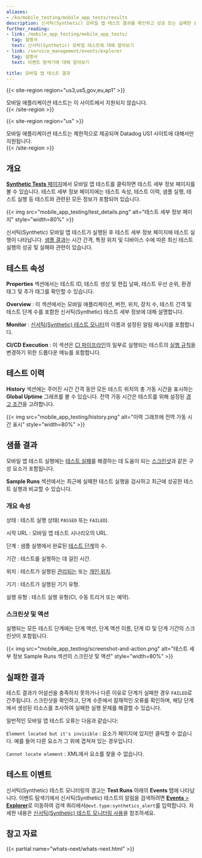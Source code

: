 ```yaml
---
aliases:
- /ko/mobile_testing/mobile_app_tests/results
description: 신서틱(Synthetic) 모바일 앱 테스트 결과를 확인하고 성공 또는 실패한 샘플 실행을 테스트와 비교하세요.
further_reading:
- link: /mobile_app_testing/mobile_app_tests/
  tag: 설명서
  text: 신서틱(Synthetic) 모바일 테스트에 대해 알아보기
- link: /service_management/events/explorer
  tag: 설명서
  text: 이벤트 탐색기에 대해 알아보기

title: 모바일 앱 테스트 결과
---
```


{{< site-region region="us3,us5,gov,eu,ap1" >}}
<div class="alert alert-warning">모바일 애플리케이션 테스트는 이 사이트에서 지원되지 않습니다.</div>
{{< /site-region >}}

{{< site-region region="us" >}}
<div class="alert alert-info">모바일 애플리케이션 테스트는 제한적으로 제공되며 Datadog US1 사이트에 대해서만 지원됩니다.</div>
{{< /site-region >}}

## 개요

[**Synthetic Tests** 페이지][11]에서 모바일 앱 테스트를 클릭하면 테스트 세부 정보 페이지를 볼 수 있습니다. 테스트 세부 정보 페이지에는 테스트 속성, 테스트 이력, 샘플 실행, 테스트 실행 등 테스트와 관련된 모든 정보가 포함되어 있습니다.

{{< img src="mobile_app_testing/test_details.png" alt="테스트 세부 정보 페이지" style="width=80%" >}}

신서틱(Synthetic) 모바일 앱 테스트가 실행된 후 테스트 세부 정보 페이지에 테스트 실행이 나타납니다. [샘플 결과](#sample-results)는 시간 간격, 특정 위치 및 디바이스 수에 따른 최신 테스트 실행의 성공 및 실패와 관련이 있습니다.

## 테스트 속성

**Properties** 섹션에서는 테스트 ID, 테스트 생성 및 편집 날짜, 테스트 우선 순위, 환경 태그 및 추가 태그를 확인할 수 있습니다.

**Overview**
: 이 섹션에서는 모바일 애플리케이션, 버전, 위치, 장치 수, 테스트 간격 및 테스트 단계 수를 포함한 신서틱(Synthetic) 테스트 세부 정보에 대해 설명합니다.

**Monitor**
: [신서틱(Synthetic) 테스트 모니터][1]의 이름과 설정된 알림 메시지를 포함합니다.

**CI/CD Execution**
: 이 섹션은 [CI 파이프라인][3]의 일부로 실행되는 테스트의 [실행 규칙][2]을 변경하기 위한 드롭다운 메뉴를 포함합니다.

## 테스트 이력

**History** 섹션에는 주어진 시간 간격 동안 모든 테스트 위치의 총 가동 시간을 표시하는 **Global Uptime** 그래프를 볼 수 있습니다. 전역 가동 시간은 테스트를 위해 설정된 [경고 조건][4]을 고려합니다.

{{< img src="mobile_app_testing/history.png" alt="이력 그래프에 전역 가동 시간 표시" style="width=80%" >}}

## 샘플 결과

모바일 앱 테스트 실행에는 [테스트 실패](#failed-results)를 해결하는 데 도움이 되는 [스크린샷](#screenshots-and-actions)과 같은 구성 요소가 포함됩니다.

**Sample Runs** 섹션에서는 최근에 실패한 테스트 실행을 검사하고 최근에 성공한 테스트 실행과 비교할 수 있습니다.

### 개요 속성

상태
: 테스트 실행 상태( `PASSED` 또는 `FAILED`).

시작 URL
: 모바일 앱 테스트 시나리오의 URL.

단계
: 샘플 실행에서 완료된 [테스트 단계][10]의 수.

기간
: 테스트를 실행하는 데 걸린 시간.

위치
: 테스트가 실행된 [관리되는][8] 또는 [개인 위치][9].

기기
: 테스트가 실행된 기기 유형.

실행 유형
: 테스트 실행 유형(CI, 수동 트리거 또는 예약).

### 스크린샷 및 액션

실행되는 모든 테스트 단계에는 단계 액션, 단계 액션 이름, 단계 ID 및 단계 기간의 스크린샷이 포함됩니다.

{{< img src="mobile_app_testing/screenshot-and-action.png" alt="테스트 세부 정보 Sample Runs 섹션의 스크린샷 및 액션" style="width=80%" >}}

## 실패한 결과

테스트 결과가 어설션을 충족하지 못하거나 다른 이유로 단계가 실패한 경우 `FAILED`로 간주됩니다. 스크린샷을 확인하고, 단계 수준에서 잠재적인 오류를 확인하며, 해당 단계에서 생성된 리소스를 조사하여 실패한 실행 문제를 해결할 수 있습니다.

일반적인 모바일 앱 테스트 오류는 다음과 같습니다:

`Element located but it's invisible`
: 요소가 페이지에 있지만 클릭할 수 없습니다. 예를 들어 다른 요소가 그 위에 겹쳐져 있는 경우입니다.

`Cannot locate element`
: XML에서 요소를 찾을 수 없습니다.

## 테스트 이벤트

신서틱(Synthetic) 테스트 모니터링의 경고는 **Test Runs** 아래의 **Events** 탭에 나타납니다. 이벤트 탐색기에서 신서틱(Synthetic) 테스트의 알림을 검색하려면 [**Events** > **Explorer**][7]로 이동하여 검색 쿼리에서`@evt.type:synthetics_alert`를 입력합니다. 자세한 내용은 [신서틱(Synthetic) 테스트 모니터링 사용][1]을 참조하세요.

## 참고 자료

{{< partial name="whats-next/whats-next.html" >}}

[1]: /ko/synthetics/guide/synthetic-test-monitors/
[2]: /ko/continuous_testing/cicd_integrations/configuration/?tab=npm#test-files
[3]: /ko/continuous_testing/cicd_integrations
[4]: /ko/mobile_app_testing/mobile_app_tests/#scheduling-and-alert
[5]: /ko/synthetics/guide/uptime-percentage-widget/
[6]: /ko/help
[7]: https://app.datadoghq.com/event/explorer
[8]: /ko/getting_started/synthetics/browser_test#select-locations
[9]: /ko/synthetics/private_locations
[10]: /ko/mobile_app_testing/mobile_app_tests/steps
[11]: https://app.datadoghq.com/synthetics/tests
